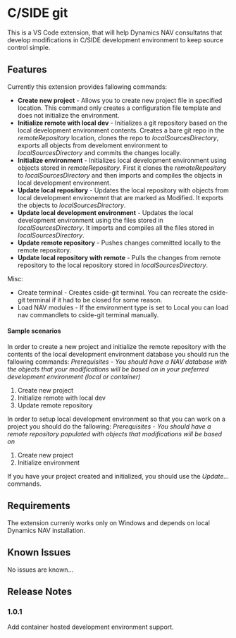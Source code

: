 # C/SIDE git

This is a VS Code extension, that will help Dynamics NAV consultatns that develop modifications in C/SIDE development environment to keep source control simple. 

## Features

Currently this extension provides fallowing commands:
- **Create new project** - Allows you to create new project file in specified location. This command only creates a configuration file template and does not initialize the environment.
- **Initialize remote with local dev** - Initializes a git repository based on the local development environment contents. Creates a bare git repo in the *remoteRepository* location, clones the repo to *localSourcesDirectory*, exports all objects from develoment environment to *localSourcesDirectory* and commits the changes locally. 
- **Initialize environment** - Initializes local development environment using objects stored in *remoteRepository*. First it clones the *remoteRepository* to *localSourcesDirectory* and then imports and compiles the objects in local development environment. 
- **Update local repository** - Updates the local repository with objects from local development environemnt that are marked as Modified. It exports the objects to *localSourcesDirectory*.
- **Update local development environment** - Updates the local development environment using the files stored in *localSourcesDirectory*. It imports and compiles all the files stored in *localSourcesDirectory*.
- **Update remote repository** - Pushes changes committed locally to the remote repository.
- **Update local repository with remote** - Pulls the changes from remote repository to the local repository stored in *localSourcesDirectory*.

Misc:
- Create terminal - Creates cside-git terminal. You can recreate the cside-git terminal if it had to be closed for some reason.
- Load NAV modules - If the environment type is set to Local you can load nav commandlets to cside-git terminal manually.


#### Sample scenarios
In order to create a new project and initialize the remote repository with the contents of the local development environment database you should run the fallowing commands:
*Prerequisites* - *You should have a NAV database with the objects that your modifications will be based on in your preferred development environment (local or container)*
1. Create new project
2. Initialize remote with local dev
3. Update remote repository

In order to setup local development environment so that you can work on a project you should do the fallowing:
*Prerequisites* - *You should have a remote repository populated with objects that modifications will be based on*
1. Create new project
2. Initialize environment

If you have your project created and initialized, you should use the *Update...* commands.

## Requirements

The extension currenly works only on Windows and depends on local Dynamics NAV installation.

<!-- ## Extension Settings

Include if your extension adds any VS Code settings through the `contributes.configuration` extension point.

For example:

This extension contributes the following settings:

* `myExtension.enable`: enable/disable this extension
* `myExtension.thing`: set to `blah` to do something -->

## Known Issues

No issues are known...

## Release Notes

### 1.0.1
Add container hosted development environment support.

<!-- ### 1.0.0

Initial release of ... -->

